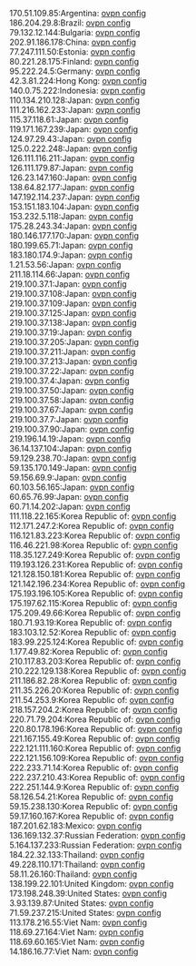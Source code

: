 170.51.109.85:Argentina: [ovpn config](vpn/170_51_109_85.ovpn)  
186.204.29.8:Brazil: [ovpn config](vpn/186_204_29_8.ovpn)  
79.132.12.144:Bulgaria: [ovpn config](vpn/79_132_12_144.ovpn)  
202.91.186.178:China: [ovpn config](vpn/202_91_186_178.ovpn)  
77.247.111.50:Estonia: [ovpn config](vpn/77_247_111_50.ovpn)  
80.221.28.175:Finland: [ovpn config](vpn/80_221_28_175.ovpn)  
95.222.24.5:Germany: [ovpn config](vpn/95_222_24_5.ovpn)  
42.3.81.224:Hong Kong: [ovpn config](vpn/42_3_81_224.ovpn)  
140.0.75.222:Indonesia: [ovpn config](vpn/140_0_75_222.ovpn)  
110.134.210.128:Japan: [ovpn config](vpn/110_134_210_128.ovpn)  
111.216.162.233:Japan: [ovpn config](vpn/111_216_162_233.ovpn)  
115.37.118.61:Japan: [ovpn config](vpn/115_37_118_61.ovpn)  
119.171.167.239:Japan: [ovpn config](vpn/119_171_167_239.ovpn)  
124.97.29.43:Japan: [ovpn config](vpn/124_97_29_43.ovpn)  
125.0.222.248:Japan: [ovpn config](vpn/125_0_222_248.ovpn)  
126.111.116.211:Japan: [ovpn config](vpn/126_111_116_211.ovpn)  
126.111.179.87:Japan: [ovpn config](vpn/126_111_179_87.ovpn)  
126.23.147.160:Japan: [ovpn config](vpn/126_23_147_160.ovpn)  
138.64.82.177:Japan: [ovpn config](vpn/138_64_82_177.ovpn)  
147.192.114.237:Japan: [ovpn config](vpn/147_192_114_237.ovpn)  
153.151.183.104:Japan: [ovpn config](vpn/153_151_183_104.ovpn)  
153.232.5.118:Japan: [ovpn config](vpn/153_232_5_118.ovpn)  
175.28.243.34:Japan: [ovpn config](vpn/175_28_243_34.ovpn)  
180.146.177.170:Japan: [ovpn config](vpn/180_146_177_170.ovpn)  
180.199.65.71:Japan: [ovpn config](vpn/180_199_65_71.ovpn)  
183.180.174.9:Japan: [ovpn config](vpn/183_180_174_9.ovpn)  
1.21.53.56:Japan: [ovpn config](vpn/1_21_53_56.ovpn)  
211.18.114.66:Japan: [ovpn config](vpn/211_18_114_66.ovpn)  
219.100.37.1:Japan: [ovpn config](vpn/219_100_37_1.ovpn)  
219.100.37.108:Japan: [ovpn config](vpn/219_100_37_108.ovpn)  
219.100.37.109:Japan: [ovpn config](vpn/219_100_37_109.ovpn)  
219.100.37.125:Japan: [ovpn config](vpn/219_100_37_125.ovpn)  
219.100.37.138:Japan: [ovpn config](vpn/219_100_37_138.ovpn)  
219.100.37.19:Japan: [ovpn config](vpn/219_100_37_19.ovpn)  
219.100.37.205:Japan: [ovpn config](vpn/219_100_37_205.ovpn)  
219.100.37.211:Japan: [ovpn config](vpn/219_100_37_211.ovpn)  
219.100.37.213:Japan: [ovpn config](vpn/219_100_37_213.ovpn)  
219.100.37.22:Japan: [ovpn config](vpn/219_100_37_22.ovpn)  
219.100.37.4:Japan: [ovpn config](vpn/219_100_37_4.ovpn)  
219.100.37.50:Japan: [ovpn config](vpn/219_100_37_50.ovpn)  
219.100.37.58:Japan: [ovpn config](vpn/219_100_37_58.ovpn)  
219.100.37.67:Japan: [ovpn config](vpn/219_100_37_67.ovpn)  
219.100.37.7:Japan: [ovpn config](vpn/219_100_37_7.ovpn)  
219.100.37.90:Japan: [ovpn config](vpn/219_100_37_90.ovpn)  
219.196.14.19:Japan: [ovpn config](vpn/219_196_14_19.ovpn)  
36.14.137.104:Japan: [ovpn config](vpn/36_14_137_104.ovpn)  
59.129.238.70:Japan: [ovpn config](vpn/59_129_238_70.ovpn)  
59.135.170.149:Japan: [ovpn config](vpn/59_135_170_149.ovpn)  
59.156.69.9:Japan: [ovpn config](vpn/59_156_69_9.ovpn)  
60.103.56.165:Japan: [ovpn config](vpn/60_103_56_165.ovpn)  
60.65.76.99:Japan: [ovpn config](vpn/60_65_76_99.ovpn)  
60.71.14.202:Japan: [ovpn config](vpn/60_71_14_202.ovpn)  
111.118.22.165:Korea Republic of: [ovpn config](vpn/111_118_22_165.ovpn)  
112.171.247.2:Korea Republic of: [ovpn config](vpn/112_171_247_2.ovpn)  
116.121.83.223:Korea Republic of: [ovpn config](vpn/116_121_83_223.ovpn)  
116.46.221.98:Korea Republic of: [ovpn config](vpn/116_46_221_98.ovpn)  
118.35.127.249:Korea Republic of: [ovpn config](vpn/118_35_127_249.ovpn)  
119.193.126.231:Korea Republic of: [ovpn config](vpn/119_193_126_231.ovpn)  
121.128.150.181:Korea Republic of: [ovpn config](vpn/121_128_150_181.ovpn)  
121.142.196.234:Korea Republic of: [ovpn config](vpn/121_142_196_234.ovpn)  
175.193.196.105:Korea Republic of: [ovpn config](vpn/175_193_196_105.ovpn)  
175.197.62.115:Korea Republic of: [ovpn config](vpn/175_197_62_115.ovpn)  
175.209.49.66:Korea Republic of: [ovpn config](vpn/175_209_49_66.ovpn)  
180.71.93.19:Korea Republic of: [ovpn config](vpn/180_71_93_19.ovpn)  
183.103.12.52:Korea Republic of: [ovpn config](vpn/183_103_12_52.ovpn)  
183.99.225.124:Korea Republic of: [ovpn config](vpn/183_99_225_124.ovpn)  
1.177.49.82:Korea Republic of: [ovpn config](vpn/1_177_49_82.ovpn)  
210.117.83.203:Korea Republic of: [ovpn config](vpn/210_117_83_203.ovpn)  
210.222.129.138:Korea Republic of: [ovpn config](vpn/210_222_129_138.ovpn)  
211.186.82.28:Korea Republic of: [ovpn config](vpn/211_186_82_28.ovpn)  
211.35.226.20:Korea Republic of: [ovpn config](vpn/211_35_226_20.ovpn)  
211.54.253.9:Korea Republic of: [ovpn config](vpn/211_54_253_9.ovpn)  
218.157.204.2:Korea Republic of: [ovpn config](vpn/218_157_204_2.ovpn)  
220.71.79.204:Korea Republic of: [ovpn config](vpn/220_71_79_204.ovpn)  
220.80.178.196:Korea Republic of: [ovpn config](vpn/220_80_178_196.ovpn)  
221.167.155.49:Korea Republic of: [ovpn config](vpn/221_167_155_49.ovpn)  
222.121.111.160:Korea Republic of: [ovpn config](vpn/222_121_111_160.ovpn)  
222.121.156.109:Korea Republic of: [ovpn config](vpn/222_121_156_109.ovpn)  
222.233.71.14:Korea Republic of: [ovpn config](vpn/222_233_71_14.ovpn)  
222.237.210.43:Korea Republic of: [ovpn config](vpn/222_237_210_43.ovpn)  
222.251.144.9:Korea Republic of: [ovpn config](vpn/222_251_144_9.ovpn)  
58.126.54.21:Korea Republic of: [ovpn config](vpn/58_126_54_21.ovpn)  
59.15.238.130:Korea Republic of: [ovpn config](vpn/59_15_238_130.ovpn)  
59.17.160.167:Korea Republic of: [ovpn config](vpn/59_17_160_167.ovpn)  
187.201.62.183:Mexico: [ovpn config](vpn/187_201_62_183.ovpn)  
136.169.132.37:Russian Federation: [ovpn config](vpn/136_169_132_37.ovpn)  
5.164.137.233:Russian Federation: [ovpn config](vpn/5_164_137_233.ovpn)  
184.22.32.133:Thailand: [ovpn config](vpn/184_22_32_133.ovpn)  
49.228.110.171:Thailand: [ovpn config](vpn/49_228_110_171.ovpn)  
58.11.26.160:Thailand: [ovpn config](vpn/58_11_26_160.ovpn)  
138.199.22.101:United Kingdom: [ovpn config](vpn/138_199_22_101.ovpn)  
173.198.248.39:United States: [ovpn config](vpn/173_198_248_39.ovpn)  
3.93.139.87:United States: [ovpn config](vpn/3_93_139_87.ovpn)  
71.59.237.215:United States: [ovpn config](vpn/71_59_237_215.ovpn)  
113.178.216.55:Viet Nam: [ovpn config](vpn/113_178_216_55.ovpn)  
118.69.27.164:Viet Nam: [ovpn config](vpn/118_69_27_164.ovpn)  
118.69.60.165:Viet Nam: [ovpn config](vpn/118_69_60_165.ovpn)  
14.186.16.77:Viet Nam: [ovpn config](vpn/14_186_16_77.ovpn)  
